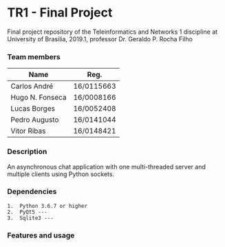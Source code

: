 # TR1 - Final Project

Final project repository of the Teleinformatics and Networks 1 discipline at University of Brasilia, 2019.1, professor Dr. Geraldo P. Rocha Filho 

### Team members

| Name            | Reg.       |
|-----------------|------------|
| Carlos André    | 16/0115663 |
| Hugo N. Fonseca | 16/0008166 |
| Lucas Borges    | 16/0052408 |
| Pedro Augusto   | 16/0141044 |
| Vitor Ribas     | 16/0148421 |

### Description<br>
An asynchronous chat application with one multi-threaded server and multiple clients using Python sockets. 


### Dependencies
    1.  Python 3.6.7 or higher
    2.  PyQt5 ---
    3.  Sqlite3 --- 

### Features and usage
